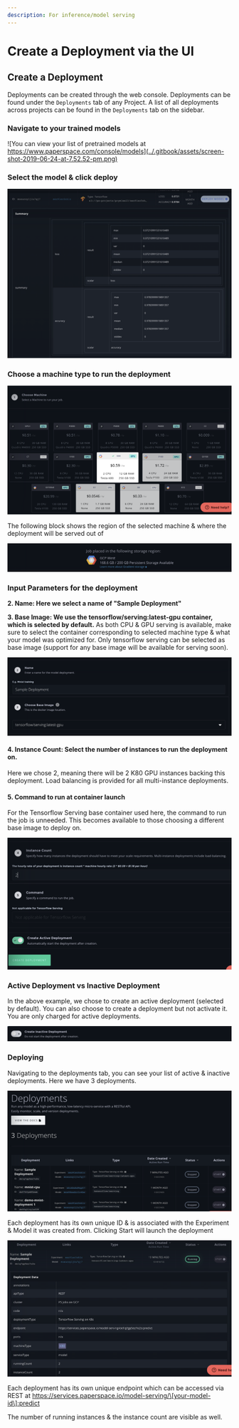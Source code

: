 ```yaml
---
description: For inference/model serving
---
```


# Create a Deployment via the UI

## Create a Deployment

Deployments can be created through the web console. Deployments can be found under the `Deployments` tab of any Project. A list of all deployments across projects can be found in the `Deployments` tab on the sidebar. 

### Navigate to your trained models

![You can view your list of pretrained models at https://www.paperspace.com/console/models](../.gitbook/assets/screen-shot-2019-06-24-at-7.52.52-pm.png)

### Select the model & click deploy

![](../.gitbook/assets/screen-shot-2019-06-24-at-7.56.06-pm.png)

### Choose a machine type to run the deployment

![K80 machine has been selected for deployment](../.gitbook/assets/screen-shot-2019-06-24-at-8.00.25-pm.png)

The following block shows the region of the selected machine  & where the deployment will be served out of

![K80 in GCP West](../.gitbook/assets/screen-shot-2019-06-24-at-8.02.46-pm.png)

### Input Parameters for the deployment

**2. Name: Here we select a name of "Sample Deployment"** 

**3. Base Image: We use the tensorflow/serving:latest-gpu container, which is selected by default.** As both CPU & GPU serving is available, make sure to select the container corresponding to selected machine type & what your model was optimized for. Only tensorflow serving can be selected as base image \(support for any base image will be available for serving soon\).

![](../.gitbook/assets/screen-shot-2019-06-24-at-8.05.42-pm.png)

#### 4. Instance Count: Select the number of instances to run the deployment on. 

Here we chose 2, meaning there will be 2 K80 GPU instances backing this deployment. Load balancing is provided for all multi-instance deployments.

#### 5. Command to run at container launch

For the Tensorflow Serving base container used here, the command to run the job is unneeded. This becomes available to those choosing a different base image to deploy on.

![](../.gitbook/assets/screen-shot-2019-06-24-at-8.15.24-pm.png)

### Active Deployment vs Inactive Deployment

In the above example, we chose to create an active deployment \(selected by default\). You can also choose to create a deployment but not activate it. You are only charged for active deployments.

![](../.gitbook/assets/screen-shot-2019-06-24-at-8.17.48-pm.png)

### Deploying

Navigating to the deployments tab, you can see your list of active & inactive deployments. Here we have 3 deployments. 

![](../.gitbook/assets/screen-shot-2019-06-24-at-8.25.05-pm.png)

Each deployment has its own unique ID & is associated with the Experiment & Model it was created from. Clicking Start will launch the deployment

![](../.gitbook/assets/screen-shot-2019-06-24-at-8.37.24-pm.png)

Each deployment has its own unique endpoint which can be accessed via REST at https://services.paperspace.io/model-serving/\[your-model-id\]:predict

The number of running instances & the instance count are visible as well.



